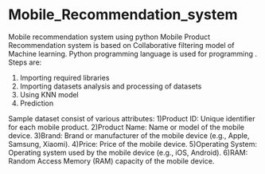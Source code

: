 # Mobile_Recommendation_system
Mobile recommendation system using python 
Mobile Product Recommendation system is based on Collaborative filtering model of Machine learning.
Python programming language is used for programming .
Steps are:
1) Importing required  libraries 
2) Importing datasets analysis and processing of datasets
3) Using KNN model 
4) Prediction


Sample dataset consist of various attributes:
1)Product ID: Unique identifier for each mobile product.
2)Product Name: Name or model of the mobile device.
3)Brand: Brand or manufacturer of the mobile device (e.g., Apple, Samsung, Xiaomi).
4)Price: Price of the mobile device.
5)Operating System: Operating system used by the mobile device (e.g., iOS, Android).
6)RAM: Random Access Memory (RAM) capacity of the mobile device.
